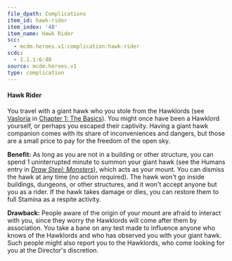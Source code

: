 ```yaml
---
file_dpath: Complications
item_id: hawk-rider
item_index: '40'
item_name: Hawk Rider
scc:
  - mcdm.heroes.v1:complication:hawk-rider
scdc:
  - 1.1.1:6:40
source: mcdm.heroes.v1
type: complication
---
```


#### Hawk Rider

You travel with a giant hawk who you stole from the Hawklords (see [Vasloria](#page-24-2) in [Chapter 1: The Basics](#page-17-3)). You might once have been a Hawklord yourself, or perhaps you escaped their captivity. Having a giant hawk companion comes with its share of inconveniences and dangers, but those are a small price to pay for the freedom of the open sky.

**Benefit:** As long as you are not in a building or other structure, you can spend 1 uninterrupted minute to summon your giant hawk (see the Humans entry in *[Draw Steel: Monsters](https://mcdm.gg/DS-Monsters)*), which acts as your mount. You can dismiss the hawk at any time (no action required). The hawk won't go inside buildings, dungeons, or other structures, and it won't accept anyone but you as a rider. If the hawk takes damage or dies, you can restore them to full Stamina as a respite activity.

**Drawback:** People aware of the origin of your mount are afraid to interact with you, since they worry the Hawklords will come after them by association. You take a bane on any test made to influence anyone who knows of the Hawklords and who has observed you with your giant hawk. Such people might also report you to the Hawklords, who come looking for you at the Director's discretion.
